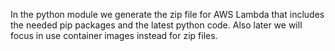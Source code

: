 In the python module we generate the zip file for AWS Lambda that includes the needed pip packages and the latest python code. Also later we will focus in use container images instead for zip files.